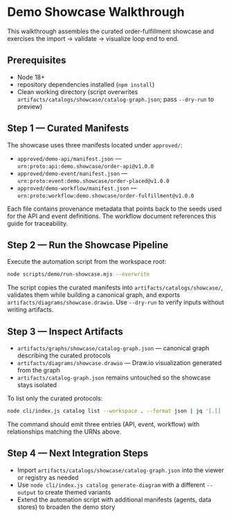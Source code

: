 # Demo Showcase Walkthrough

This walkthrough assembles the curated order-fulfillment showcase and exercises the import → validate → visualize loop end to end.

## Prerequisites
- Node 18+
- repository dependencies installed (`npm install`)
- Clean working directory (script overwrites `artifacts/catalogs/showcase/catalog-graph.json`; pass `--dry-run` to preview)

## Step 1 — Curated Manifests
The showcase uses three manifests located under `approved/`:
- `approved/demo-api/manifest.json` — `urn:proto:api:demo.showcase/order-api@v1.0.0`
- `approved/demo-event/manifest.json` — `urn:proto:event:demo.showcase/order-placed@v1.0.0`
- `approved/demo-workflow/manifest.json` — `urn:proto:workflow:demo.showcase/order-fulfillment@v1.0.0`

Each file contains provenance metadata that points back to the seeds used for the API and event definitions. The workflow document references this guide for traceability.

## Step 2 — Run the Showcase Pipeline
Execute the automation script from the workspace root:

```bash
node scripts/demo/run-showcase.mjs --overwrite
```

The script copies the curated manifests into `artifacts/catalogs/showcase/`, validates them while building a canonical graph, and exports `artifacts/diagrams/showcase.drawio`. Use `--dry-run` to verify inputs without writing artifacts.

## Step 3 — Inspect Artifacts
- `artifacts/graphs/showcase/catalog-graph.json` — canonical graph describing the curated protocols
- `artifacts/diagrams/showcase.drawio` — Draw.io visualization generated from the graph
- `artifacts/catalog-graph.json` remains untouched so the showcase stays isolated

To list only the curated protocols:
```bash
node cli/index.js catalog list --workspace . --format json | jq '[.[] | select(.urn | startswith("urn:proto:demo.showcase/"))]'
```

The command should emit three entries (API, event, workflow) with relationships matching the URNs above.

## Step 4 — Next Integration Steps
- Import `artifacts/catalogs/showcase/catalog-graph.json` into the viewer or registry as needed
- Use `node cli/index.js catalog generate-diagram` with a different `--output` to create themed variants
- Extend the automation script with additional manifests (agents, data stores) to broaden the demo story
